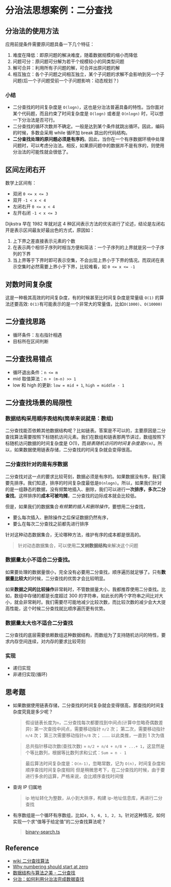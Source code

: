 # 分治法思想案例：二分查找

## 分治法的使用方法

应用前提条件需要原问题具备一下几个特征：

1. 难度在降低：即原问题的解决难度，随着数据规模的缩小而降低
2. 问题可分：原问题可分解为若干个规模较小的同类型问题
3. 解可合并：利用所有子问题的解，可合并出原问题的解
4. 相互独立：各个子问题之间相互独立，某个子问题的求解不会影响到另一个子问题(后一个子问题受前一个子问题影响：动态规划？)

### 小结

- 二分查找的时间复杂度是 `O(logn)`，这也是分治法普遍具备的特性。当你面对某个代码题，而且约束了时间复杂度是 `O(logn)` 或者是 `O(nlogn)` 时，可以想一下分治法是否可行。
- 二分查找的循环次数并不确定。一般是达到某个条件就跳出循环。因此，编码的时候，多数会采用 while 循环加 break 跳出的代码结构。
- **二分查找处理的原问题必须是有序的**。因此，当你在一个有序数据环境中处理问题时，可以考虑分治法。相反，如果原问题中的数据并不是有序的，则使用分治法的可能性就会很低了。

## 区间左闭右开

数学上区间有：

- 双闭 `0 <= x <= 3`
- 双开 `-1 < x < 4`
- 左闭右开 `0 <= x < 4`
- 左开右闭 `-1 < x <= 3`

Dijkstra 早在 1982 年就对这 4 种区间表示方法的优劣进行了论述，结论是左闭右开是表示区间最友好最出色的方式，原因如：

1. 上下界之差直接表示元素的个数
2. 在表示两个相邻子序列时相当方便和简洁：一个子序列的上界就是另一个子序列的下界
3. 当上界等于下界时即可表示空集，不会出现上界小于下界的情况。而双闭在表示空集时必然需要上界小于下界，比较难看，如 `0 <= x <= -1`

## 对数时间复杂度

这是一种极其高效的时间复杂度，有的时候甚至比时间复杂度是常量级 `O(1)` 的算法还要高效: `O(1)`有可能表示的是一个非常大的常量值，比如`O(1000)`、`O(10000)`

## 二分查找思路

- 循环条件：左右指针相遇
- 目标所在区间判断

## 二分查找易错点

- 循环退出条件：`n <= m`
- mid 取值算法：`n + (m-n) >> 1`
- low 和 high 的更新: `low = mid + 1`, `high = middle - 1`

## 二分查找场景的局限性

### 数据结构采用顺序表结构(简单来说就是：数组)

二分查找能否依赖其他数据结构呢？比如链表。答案是不可以的，主要原因是二分查找算法需要按照下标随机访问元素。我们在数组和链表那两节讲过，数组按照下标随机访问数据的时间复杂度是 O(1)，而*链表随机访问的时间复杂度是`O(n)`*。所以，如果数据使用链表存储，二分查找的时间复杂就会变得很高。

### 二分查找针对的是有序数据

二分查找对这一点的要求比较苛刻，数据必须是有序的。如果数据没有序，我们需要先排序。我们知道，排序的时间复杂度最低是`O(nlogn)`。所以，如果我们针对的是一组静态的数据，没有频繁地插入、删除，我们可以进行**一次排序，多次二分查找**。这样排序的**成本可被均摊**，二分查找的边际成本就会比较低。

但是，如果我们的数据集合*有频繁的插入和删除操作*，要想用二分查找，

- 要么每次插入、删除操作之后保证数据仍然有序，
- 要么在每次二分查找之前都先进行排序

针对这种动态数据集合，无论哪种方法，维护有序的成本都是很高的。

> 针对动态数据集合，可以使用**二叉树数据结构**来解决这个问题

### 数据量太小不适合二分查找。

如果要处理的数据量很小，完全没有必要用二分查找，顺序遍历就足够了。只有**数据量比较大**的时候，二分查找的优势才会比较明显。

如果**数据之间的比较操作**非常耗时，不管数据量大小，我都推荐使用二分查找。比如，数组中存储的都是长度超过 300 的字符串，如此长的两个字符串之间比对大小，就会非常耗时。我们需要尽可能地减少比较次数，而比较次数的减少会大大提高性能，这个时候二分查找就比顺序遍历更有优势。

### 数据量太大也不适合二分查找

二分查找的底层需要依赖数组这种数据结构，而数组为了支持随机访问的特性，要求内存空间连续，对内存的要求比较苛刻

### 实现

- 递归实现
- 非递归实现(循环)

## 思考题

- 如果数据使用链表存储，二分查找的时间复杂就会变得很高，那查找的时间复杂度究竟是多少呢？

  > 假设链表长度为`n`，二分查找每次都要找到中间点(计算中忽略奇偶数差异):
  > 第一次查找中间点，需要移动指针 `n/2` 次；
  > 第二次，需要移动指针`n/4` 次；
  > 第三次需要移动指针`n/8` 次；
  > ......
  > 以此类推，一直到 1 次为值

  > 总共指针移动次数(查找次数) = `n/2 + n/4 + n/8 + ...+ 1`，这显然是个等比数列，根据等比数列求和公式：`Sum = n - 1`

  > 最后算法时间复杂度是：`O(n-1)`，忽略常数，记为 `O(n)`，时间复杂度和顺序查找时间复杂度相同
  > 但是稍微思考下，在二分查找的时候，由于要进行多余的运算，严格来说，会比顺序查找时间慢

- 查询 IP 归属地
  > ip 地址转化为整数，从小到大排序，构建 ip-地址信息库，再进行二分查找
- 有序数组是一个循环有序数组，比如`4, 5, 6, 1, 2, 3`。针对这种情况，如何实现一个求“值等于给定值”的二分查找算法呢？
  > [binary-search.ts](./binary-search.ts#L206)

## Reference

- [wiki 二分查找算法](https://zh.wikipedia.org/wiki/%E4%BA%8C%E5%88%86%E6%90%9C%E5%B0%8B%E6%BC%94%E7%AE%97%E6%B3%95)
- [Why numbering should start at zero](https://www.cs.utexas.edu/users/EWD/transcriptions/EWD08xx/EWD831.html)
- [数据结构与算法之美 - 二分查找](https://time.geekbang.org/column/article/42520)
- [分治：如何利用分治法完成数据查找](https://kaiwu.lagou.com/course/courseInfo.htm?courseId=185#/detail/pc?id=3350)
